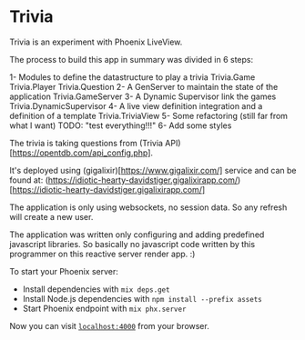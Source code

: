 # Trivia

Trivia is an experiment with Phoenix LiveView.

The process to build this app in summary was divided in 6 steps:

1- Modules to define the datastructure to play a trivia
   Trivia.Game
   Trivia.Player
   Trivia.Question 
2- A GenServer to maintain the state of the application
   Trivia.GameServer
3- A Dynamic Supervisor link the games
   Trivia.DynamicSupervisor
4- A live view definition integration and a definition of a template
   Trivia.TriviaView
5- Some refactoring (still far from what I want)
   TODO: "test everything!!!"
6- Add some styles 

The trivia is taking questions from (Trivia API)[https://opentdb.com/api_config.php].

It's deployed using (gigalixir)[https://www.gigalixir.com/] service and can be
found at: (https://idiotic-hearty-davidstiger.gigalixirapp.com/)[https://idiotic-hearty-davidstiger.gigalixirapp.com/]

The application is only using websockets, no session data.  So any refresh will
create a new user.

The application  was written only configuring and adding predefined javascript
libraries.  So basically no javascript code written by this programmer on this
reactive server render app. :)


To start your Phoenix server:

  * Install dependencies with `mix deps.get`
  * Install Node.js dependencies with `npm install --prefix assets`
  * Start Phoenix endpoint with `mix phx.server`

Now you can visit [`localhost:4000`](http://localhost:4000) from your browser.

